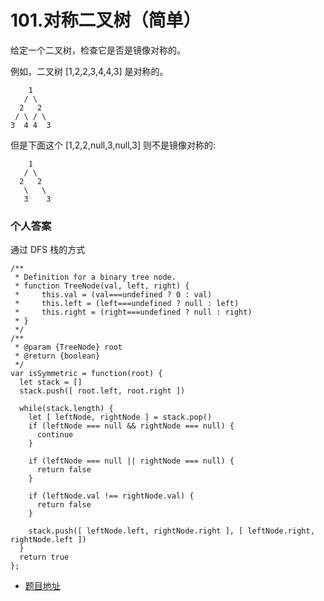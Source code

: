 # 101.对称二叉树（简单）

给定一个二叉树，检查它是否是镜像对称的。

例如，二叉树 [1,2,2,3,4,4,3] 是对称的。

```
    1
   / \
  2   2
 / \ / \
3  4 4  3
```

但是下面这个 [1,2,2,null,3,null,3] 则不是镜像对称的:

```
    1
   / \
  2   2
   \   \
   3    3
```

### 个人答案

通过 DFS 栈的方式

```
/**
 * Definition for a binary tree node.
 * function TreeNode(val, left, right) {
 *     this.val = (val===undefined ? 0 : val)
 *     this.left = (left===undefined ? null : left)
 *     this.right = (right===undefined ? null : right)
 * }
 */
/**
 * @param {TreeNode} root
 * @return {boolean}
 */
var isSymmetric = function(root) {
  let stack = []
  stack.push([ root.left, root.right ])

  while(stack.length) {
    let [ leftNode, rightNode ] = stack.pop()
    if (leftNode === null && rightNode === null) {
      continue
    }

    if (leftNode === null || rightNode === null) {
      return false
    }

    if (leftNode.val !== rightNode.val) {
      return false
    }

    stack.push([ leftNode.left, rightNode.right ], [ leftNode.right, rightNode.left ])
  }
  return true
};
```

* [题目地址](https://leetcode-cn.com/problems/symmetric-tree/)